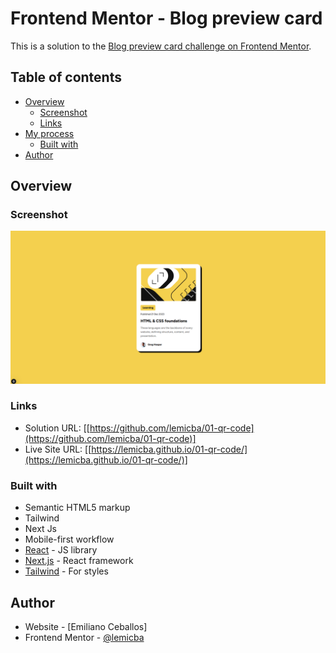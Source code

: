 # Frontend Mentor - Blog preview card

This is a solution to the [Blog preview card challenge on Frontend Mentor](https://www.frontendmentor.io/challenges/blog-preview-card-ckPaj01IcS).

## Table of contents

- [Overview](#overview)
  - [Screenshot](#screenshot)
  - [Links](#links)
- [My process](#my-process)
  - [Built with](#built-with)
- [Author](#author)

## Overview

### Screenshot

![](./screenshot.png)

### Links

- Solution URL: [[https://github.com/lemicba/01-qr-code](https://github.com/lemicba/01-qr-code)]
- Live Site URL: [[https://lemicba.github.io/01-qr-code/](https://lemicba.github.io/01-qr-code/)]

### Built with

- Semantic HTML5 markup
- Tailwind
- Next Js
- Mobile-first workflow
- [React](https://reactjs.org/) - JS library
- [Next.js](https://nextjs.org/) - React framework
- [Tailwind](https://tailwindcss.com/) - For styles

## Author

- Website - [Emiliano Ceballos]
- Frontend Mentor - [@lemicba](https://www.https://www.frontendmentor.io/profile/lemicba)
